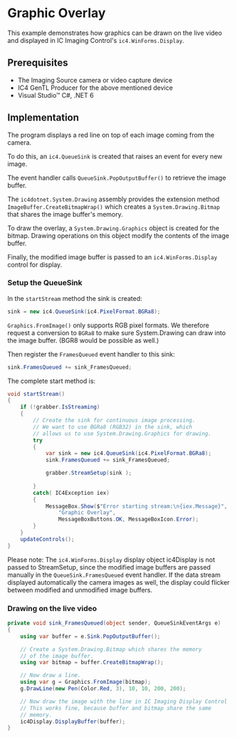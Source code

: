 # Graphic Overlay 
This example demonstrates how graphics can be drawn on the live video and displayed in IC Imaging Control's `ic4.WinForms.Display`.



## Prerequisites
- The Imaging Source camera or video capture device
- IC4 GenTL Producer for the above mentioned device
- Visual Studio&trade; C#, .NET 6

## Implementation
The program displays a red line on top of each image coming from the camera.

To do this, an `ic4.QueueSink` is created that raises an event for every new image.

The event handler calls `QueueSink.PopOutputBuffer()` to retrieve the image buffer.

The `ic4dotnet.System.Drawing` assembly provides the extension method `ImageBuffer.CreateBitmapWrap()`
which creates a `System.Drawing.Bitmap` that shares the image buffer's memory.

To draw the overlay, a `System.Drawing.Graphics` object is created for the bitmap. Drawing operations
on this object modify the contents of the image buffer.

Finally, the modified image buffer is passed to an `ic4.WinForms.Display` control for display.

### Setup the QueueSink
In the `startStream` method the sink is created:
```C#
sink = new ic4.QueueSink(ic4.PixelFormat.BGRa8);
```
`Graphics.FromImage()` only supports RGB pixel formats. We therefore request a conversion to
`BGRa8` to make sure System.Drawing can draw into the image buffer. (BGR8 would be possible as well.)

Then register the `FramesQueued` event handler to this sink: 
```C#
sink.FramesQueued += sink_FramesQueued;
```
The complete start method is:
```C#
void startStream()
{
    if (!grabber.IsStreaming)
    {
        // Create the sink for continuous image processing.
        // We want to use BGRa8 (RGB32) in the sink, which 
        // allows us to use System.Drawing.Graphics for drawing.                
        try
        {
            var sink = new ic4.QueueSink(ic4.PixelFormat.BGRa8);
            sink.FramesQueued += sink_FramesQueued;

            grabber.StreamSetup(sink );   
            
        }
        catch( IC4Exception iex)
        {
            MessageBox.Show($"Error starting stream:\n{iex.Message}", 
                "Graphic Overlay",
                MessageBoxButtons.OK, MessageBoxIcon.Error);
        }
    }
    updateControls();
}
```
Please note: The `ic4.WinForms.Display` display object ic4Display is not passed to StreamSetup,
since the modified image buffers are passed manually in the `QueueSink.FramesQueued` event handler.
If the data stream displayed automatically the camera images as well, the display could flicker 
between modified and unmodified image buffers.

### Drawing on the live video

```C#
private void sink_FramesQueued(object sender, QueueSinkEventArgs e)
{
    using var buffer = e.Sink.PopOutputBuffer();

    // Create a System.Drawing.Bitmap which shares the memory
    // of the image buffer.                
    using var bitmap = buffer.CreateBitmapWrap();

    // Now draw a line.
    using var g = Graphics.FromImage(bitmap);
    g.DrawLine(new Pen(Color.Red, 3), 10, 10, 200, 200);

    // Now draw the image with the line in IC Imaging Display Control
    // This works fine, because buffer and bitmap share the same
    // memory. 
    ic4Display.DisplayBuffer(buffer);
}
```